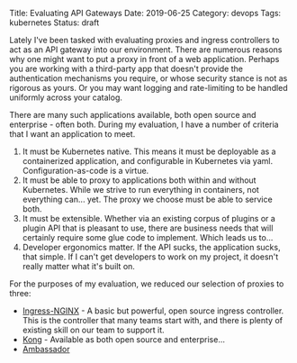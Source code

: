 Title: Evaluating API Gateways
Date: 2019-06-25
Category: devops 
Tags: kubernetes
Status: draft


Lately I've been tasked with evaluating proxies and ingress controllers to act
as an API gateway into our environment. There are numerous reasons why one might
want to put a proxy in front of a web application. Perhaps you are working with
a third-party app that doesn't provide the authentication mechanisms you
require, or whose security stance is not as rigorous as yours. Or you may want
logging and rate-limiting to be handled uniformly across your catalog.

There are many such applications available, both open source and enterprise -
often both. During my evaluation, I have a number of criteria that I want an
application to meet.

1. It must be Kubernetes native. This means it must be deployable as a
   containerized application, and configurable in Kubernetes via yaml.
   Configuration-as-code is a virtue.
1. It must be able to proxy to applications both within and without Kubernetes.
   While we strive to run everything in containers, not everything can... yet.
   The proxy we choose must be able to service both.
1. It must be extensible. Whether via an existing corpus of plugins or a plugin
   API that is pleasant to use, there are business needs that will certainly
   require some glue code to implement. Which leads us to...
1. Developer ergonomics matter. If the API sucks, the application sucks, that
   simple. If I can't get developers to work on my project, it doesn't really
   matter what it's built on.

For the purposes of my evaluation, we reduced our selection of proxies to three:

* [Ingress-NGINX](https://kubernetes.github.io/ingress-nginx/) - A basic but
  powerful, open source ingress controller. This is the controller that many
  teams start with, and there is plenty of existing skill on our team to
  support it.
* [Kong](https://konghq.com) - Available as both open source and enterprise...
* [Ambassador](https://getambassador.com)
